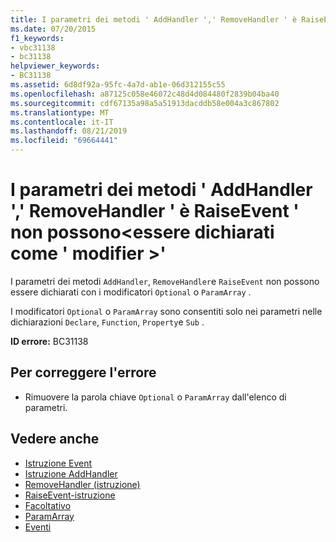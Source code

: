 ```yaml
---
title: I parametri dei metodi ' AddHandler ',' RemoveHandler ' è RaiseEvent ' non possono<modifier>essere dichiarati ''
ms.date: 07/20/2015
f1_keywords:
- vbc31138
- bc31138
helpviewer_keywords:
- BC31138
ms.assetid: 6d8df92a-95fc-4a7d-ab1e-06d312155c55
ms.openlocfilehash: a87125c058e46072c48d4d084480f2839b04ba40
ms.sourcegitcommit: cdf67135a98a5a51913dacddb58e004a3c867802
ms.translationtype: MT
ms.contentlocale: it-IT
ms.lasthandoff: 08/21/2019
ms.locfileid: "69664441"
---
```

# <a name="addhandler-removehandler-and-raiseevent-method-parameters-cannot-be-declared-modifier"></a>I parametri dei metodi ' AddHandler ',' RemoveHandler ' è RaiseEvent ' non possono\<essere dichiarati come ' modifier >'
I parametri dei metodi `AddHandler`, `RemoveHandler`e `RaiseEvent` non possono essere dichiarati con i modificatori `Optional` o `ParamArray` .  
  
 I modificatori `Optional` o `ParamArray` sono consentiti solo nei parametri nelle dichiarazioni `Declare`, `Function`, `Property`e `Sub` .  
  
 **ID errore:** BC31138  
  
## <a name="to-correct-this-error"></a>Per correggere l'errore  
  
- Rimuovere la parola chiave `Optional` o `ParamArray` dall'elenco di parametri.  
  
## <a name="see-also"></a>Vedere anche

- [Istruzione Event](../../visual-basic/language-reference/statements/event-statement.md)
- [Istruzione AddHandler](../language-reference/statements/addhandler-statement.md)
- [RemoveHandler (istruzione)](../language-reference/statements/removehandler-statement.md)
- [RaiseEvent-istruzione](../language-reference/statements/raiseevent-statement.md)
- [Facoltativo](../../visual-basic/language-reference/modifiers/optional.md)
- [ParamArray](../../visual-basic/language-reference/modifiers/paramarray.md)
- [Eventi](../../visual-basic/programming-guide/language-features/events/index.md)
